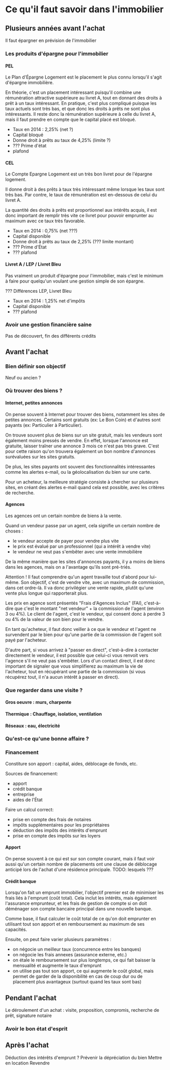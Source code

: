 # Ce qu'il faut savoir dans l'immobilier

## Plusieurs années avant l'achat

Il faut épargner en prévision de l'immobilier

### Les produits d'épargne pour l'immobilier

#### PEL

Le Plan d'Épargne Logement est le placement le plus connu lorsqu'il s'agit d'épargne immobilière.

En théorie, c'est un placement intéressant puisqu'il combine une rémunération attractive supérieure au livret A, tout en donnant des droits à prêt à un taux intéressant.
En pratique, c'est plus compliqué puisque les taux actuels sont très bas, et que donc les droits à prêts ne sont plus intéressants.
Il reste donc la rémunération supérieure à celle du livret A, mais il faut prendre en compte que le capital placé est bloqué.

* Taux en 2014 : 2,25% (net ?)
* Capital bloqué
* Donne droit à prêts au taux de 4,25% (limite ?)
* ??? Prime d'état
* plafond

#### CEL

Le Compte Epargne Logement est un très bon livret pour de l'épargne logement.

Il donne droit à des prêts à taux très intéressant même lorsque les taux sont très bas.
Par contre, le taux de rémunération est en-dessous de celui du livret A.

La quantité des droits à prêts est proportionnel aux intérêts acquis, il est donc important de remplir très vite ce livret pour pouvoir emprunter au maximum avec ce taux très favorable.

* Taux en 2014 : 0,75% (net ???)
* Capital disponible
* Donne droit à prêts au taux de 2,25% (??? limite montant)
* ??? Prime d'État
* ??? plafond

#### Livret A / LEP / Livret Bleu

Pas vraiment un produit d'épargne pour l'immobilier, mais c'est le minimum à faire pour quelqu'un voulant une gestion simple de son épargne.

??? Différences LEP, Livret Bleu

* Taux en 2014 : 1,25% net d'impôts
* Capital disponible
* ??? plafond

### Avoir une gestion financière saine

Pas de découvert, fin des différents crédits

## Avant l'achat

### Bien définir son objectif
Neuf ou ancien ?

### Où trouver des biens ?

#### Internet, petites annonces

On pense souvent à Internet pour trouver des biens, notamment les sites de petites annonces.
Certains sont gratuits (ex: Le Bon Coin) et d'autres sont payants (ex: Particulier à Particulier).

On trouve souvent plus de biens sur un site gratuit, mais les vendeurs sont également moins pressés de vendre.
En effet, lorsque l'annonce est gratuite, laisser traîner une annonce 3 mois ce n'est pas très grave.
C'est pour cette raison qu'on trouvera également un bon nombre d'annonces surévaluées sur les sites gratuits.

De plus, les sites payants ont souvent des fonctionnalités intéressantes comme les alertes e-mail, ou la géolocalisation du bien sur une carte.

Pour un acheteur, la meilleure stratégie consiste à chercher sur plusieurs sites, en créant des alertes e-mail quand cela est possible, avec les critères de recherche.

#### Agences

Les agences ont un certain nombre de biens à la vente.

Quand un vendeur passe par un agent, cela signifie un certain nombre de choses :
* le vendeur accepte de payer pour vendre plus vite
* le prix est évalué par un professionnel (qui a intérêt à vendre vite)
* le vendeur ne veut pas s'embêter avec une vente immobilière

De la même manière que les sites d'annonces payants, il y a moins de biens dans les agences, mais on a l'avantage qu'ils sont pré-triés.

Attention ! Il faut comprendre qu'un agent travaille tout d'abord pour lui-même.
Son objectif, c'est de vendre vite, avec un maximum de commission, dans cet ordre-là.
Il va donc privilégier une vente rapide, plutôt qu'une vente plus longue qui rapporterait plus.

Les prix en agence sont présentés "Frais d'Agences Inclus" (FAI), c'est-à-dire que c'est le montant "net vendeur" + la commission de l'agent (environ 3 ou 4%).
Le client de l'agent, c'est le vendeur, qui consent donc à perdre 3 ou 4% de la valeur de son bien pour le vendre.

En tant qu'acheteur, il faut donc veiller à ce que le vendeur et l'agent ne survendent par le bien pour qu'une partie de la commission de l'agent soit payé par l'acheteur.

D'autre part, si vous arrivez à "passer en direct", c'est-à-dire à contacter directement le vendeur, il est possible que celui-ci vous renvoit vers l'agence s'il ne veut pas s'embêter.
Lors d'un contact direct, il est donc important de signaler que vous simplifierez au maximum la vie de l'acheteur, tout en récupérant une partie de la commission (si vous récupérez tout, il n'a aucun intérêt à passer en direct).

### Que regarder dans une visite ?

#### Gros oeuvre : murs, charpente

#### Thermique : Chauffage, isolation, ventilation

#### Réseaux : eau, électricité

### Qu'est-ce qu'une bonne affaire ?


### Financement

Constiture son apport : capital, aides, déblocage de fonds, etc.

Sources de financement:
* apport
* crédit banque
* entreprise
* aides de l'État

Faire un calcul correct:
* prise en compte des frais de notaires
* impôts supplémentaires pour les propriétaires
* déduction des impôts des intérêts d'emprunt
* prise en compte des impôts sur les loyers

#### Apport

On pense souvent à ce qui est sur son compte courant, mais il faut voir aussi qu'un certain nombre de placements ont une clause de déblocage anticipé lors de l'achat d'une résidence principale.
TODO: lesquels ???

#### Crédit banque

Lorsqu'on fait un emprunt immobilier, l'objectif premier est de minimiser les frais liés à l'emprunt (coût total).
Cela inclut les intérêts, mais également l'assurance emprunteur, et les frais de gestion de compte si on doit déménager son compte bancaire principal dans une nouvelle banque.

Comme base, il faut calculer le coût total de ce qu'on doit emprunter en utilisant tout son apport et en remboursement au maximum de ses capacités.

Ensuite, on peut faire varier plusieurs paramètres :
* on négocie un meilleur taux (concurrence entre les banques)
* on négocie les frais annexes (assurance externe, etc.)
* on étale le remboursement sur plus longtemps, ce qui fait baisser la mensualité et augmente le taux d'emprunt
* on utilise pas tout son apport, ce qui augmente le coût global, mais permet de garder de la disponibilité en cas de coup dur ou de placement plus avantageux (surtout quand les taux sont bas)


## Pendant l'achat

Le déroulement d'un achat : visite, proposition, compromis, recherche
de prêt, signature notaire

### Avoir le bon état d'esprit

## Après l'achat

Déduction des intérêts d'emprunt ?
Prévenir la dépréciation du bien
Mettre en location
Revendre
